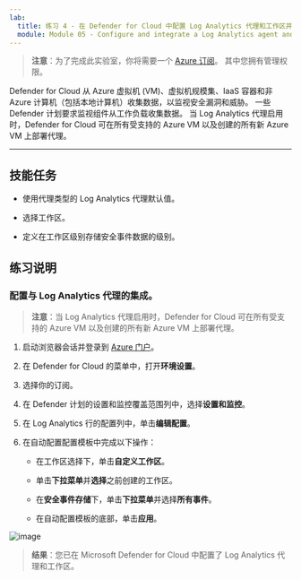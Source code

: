 ```yaml
---
lab:
  title: 练习 4 - 在 Defender for Cloud 中配置 Log Analytics 代理和工作区并进行集成
  module: Module 05 - Configure and integrate a Log Analytics agent and workspace in Defender for Cloud
---
```



>**注意**：为了完成此实验室，你将需要一个 [Azure 订阅](https://azure.microsoft.com/en-us/free/?azure-portal=true)。 其中您拥有管理权限。 


Defender for Cloud 从 Azure 虚拟机 (VM)、虚拟机规模集、IaaS 容器和非 Azure 计算机（包括本地计算机）收集数据，以监视安全漏洞和威胁。 一些 Defender 计划要求监视组件从工作负载收集数据。 当 Log Analytics 代理启用时，Defender for Cloud 可在所有受支持的 Azure VM 以及创建的所有新 Azure VM 上部署代理。 

---

## 技能任务

- 使用代理类型的 Log Analytics 代理默认值。

- 选择工作区。
  
- 定义在工作区级别存储安全事件数据的级别。

## 练习说明 

### 配置与 Log Analytics 代理的集成。

>**注意**：当 Log Analytics 代理启用时，Defender for Cloud 可在所有受支持的 Azure VM 以及创建的所有新 Azure VM 上部署代理。 

1. 启动浏览器会话并登录到 [Azure 门户](https://portal.azure.com/)。
   
2. 在 Defender for Cloud 的菜单中，打开**环境设置**。

4. 选择你的订阅。

5. 在 Defender 计划的设置和监控覆盖范围列中，选择**设置和监控**。

7. 在 Log Analytics 行的配置列中，单击**编辑配置**。

8. 在自动配置配置模板中完成以下操作：

   - 在工作区选择下，单击**自定义工作区**。

   - 单击**下拉菜单**并**选择**之前创建的工作区。

   - 在**安全事件存储**下，单击**下拉菜单**并选择**所有事件**。

   - 在自动配置模板的底部，单击**应用**。
   
![image](https://github.com/MicrosoftLearning/Secure-Azure-services-and-workloads-with-Microsoft-Cloud-Security-Benchmark/assets/91347931/c1c812e7-b5ca-4caa-b8e6-34a6e4b325fd)




> **结果**：您已在 Microsoft Defender for Cloud 中配置了 Log Analytics 代理和工作区。
